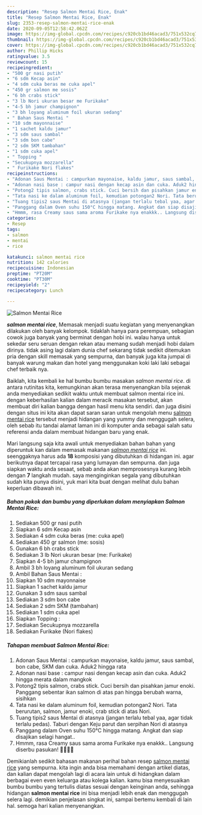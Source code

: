 ```yaml
---
description: "Resep Salmon Mentai Rice, Enak"
title: "Resep Salmon Mentai Rice, Enak"
slug: 2353-resep-salmon-mentai-rice-enak
date: 2020-09-05T12:58:42.062Z
image: https://img-global.cpcdn.com/recipes/c920cb1bd46acad3/751x532cq70/salmon-mentai-rice-foto-resep-utama.jpg
thumbnail: https://img-global.cpcdn.com/recipes/c920cb1bd46acad3/751x532cq70/salmon-mentai-rice-foto-resep-utama.jpg
cover: https://img-global.cpcdn.com/recipes/c920cb1bd46acad3/751x532cq70/salmon-mentai-rice-foto-resep-utama.jpg
author: Phillip Hicks
ratingvalue: 3.5
reviewcount: 15
recipeingredient:
- "500 gr nasi putih"
- "6 sdm Kecap asin"
- "4 sdm cuka beras me cuka apel"
- "450 gr salmon me sosis"
- "6 bh crabs stick"
- "3 lb Nori ukuran besar me Furikake"
- "4-5 bh jamur champignon"
- "3 bh loyang aluminum foil ukuran sedang"
- " Bahan Saus Mentai "
- "10 sdm mayonnaise"
- "1 sachet kaldu jamur"
- "3 sdm saus sambal"
- "3 sdm bon cabe"
- "2 sdm SKM tambahan"
- "1 sdm cuka apel"
- " Topping "
- "Secukupnya mozzarella"
- " Furikake Nori flakes"
recipeinstructions:
- "Adonan Saus Mentai : campurkan mayonaise, kaldu jamur, saus sambal, bon cabe, SKM dan cuka. Aduk2 hingga rata"
- "Adonan nasi base : campur nasi dengan kecap asin dan cuka. Aduk2 hingga merata dalam mangkok"
- "Potong2 tipis salmon, crabs stick. Cuci bersih dan pisahkan jamur enoki. Panggang sebentar ikan salmon di atas pan hingga berubah warna, sisihkan"
- "Tata nasi ke dalam aluminum foil, kemudian potongan2 Nori. Tata berurutan, salmon, jamur enoki, crab stick di atas Nori."
- "Tuang tipis2 saus Mentai di atasnya (jangan terlalu tebal yaa, agar tidak terlalu pedas). Taburi dengan Keju parut dan serpihan Nori di atasnya"
- "Panggang dalam Oven suhu 150°C hingga matang. Angkat dan siap disajikan selagi hangat.."
- "Hmmm, rasa Creamy saus sama aroma Furikake nya enakkk.. Langsung diserbu pasukan! 🤗🤗😍😍"
categories:
- Resep
tags:
- salmon
- mentai
- rice

katakunci: salmon mentai rice 
nutrition: 142 calories
recipecuisine: Indonesian
preptime: "PT20M"
cooktime: "PT30M"
recipeyield: "2"
recipecategory: Lunch

---
```



![Salmon Mentai Rice](https://img-global.cpcdn.com/recipes/c920cb1bd46acad3/751x532cq70/salmon-mentai-rice-foto-resep-utama.jpg)

<b><i>salmon mentai rice</i></b>, Memasak menjadi suatu kegiatan yang menyenangkan dilakukan oleh banyak kelompok. tidaklah hanya para perempuan, sebagian cowok juga banyak yang berminat dengan hobi ini. walau hanya untuk sekedar seru seruan dengan rekan atau memang sudah menjadi hobi dalam dirinya. tidak asing lagi dalam dunia chef sekarang tidak sedikit ditemukan pria dengan skill memasak yang sempurna, dan banyak juga kita jumpai di banyak warung makan dan hotel yang menggunakan koki laki laki sebagai chef terbaik nya.

Baiklah, kita kembali ke hal bumbu bumbu masakan <i>salmon mentai rice</i>. di antara rutinitas kita, kemungkinan akan terasa menyenangkan bila sejenak anda menyediakan sedikit waktu untuk membuat salmon mentai rice ini. dengan keberhasilan kalian dalam meracik masakan tersebut, akan membuat diri kalian bangga dengan hasil menu kita sendiri. dan juga disini dengan situs ini kita akan dapat saran saran untuk mengolah menu <u>salmon mentai rice</u> tersebut menjadi hidangan yang yummy dan menggugah selera, oleh sebab itu tandai alamat laman ini di komputer anda sebagai salah satu referensi anda dalam membuat hidangan baru yang enak.




Mari langsung saja kita awali untuk menyediakan bahan bahan yang diperuntuk kan dalam memasak makanan <u><i>salmon mentai rice</i></u> ini. seenggaknya harus ada <b>18</b> komposisi yang dibutuhkan di hidangan ini. agar berikutnya dapat tercapai rasa yang lumayan dan sempurna. dan juga siapkan waktu anda sesaat, sebab anda akan memprosesnya kurang lebih dengan <b>7</b> langkah mudah. saya menginginkan segala yang dibutuhkan sudah kita punya disini, yuk mari kita buat dengan melihat dulu bahan keperluan dibawah ini.

<!--inarticleads1-->

##### Bahan pokok dan bumbu yang diperlukan dalam menyiapkan Salmon Mentai Rice:

1. Sediakan 500 gr nasi putih
1. Siapkan 6 sdm Kecap asin
1. Sediakan 4 sdm cuka beras (me: cuka apel)
1. Sediakan 450 gr salmon (me: sosis)
1. Gunakan 6 bh crabs stick
1. Sediakan 3 lb Nori ukuran besar (me: Furikake)
1. Siapkan 4-5 bh jamur champignon
1. Ambil 3 bh loyang aluminum foil ukuran sedang
1. Ambil  Bahan Saus Mentai :
1. Siapkan 10 sdm mayonnaise
1. Siapkan 1 sachet kaldu jamur
1. Gunakan 3 sdm saus sambal
1. Sediakan 3 sdm bon cabe
1. Sediakan 2 sdm SKM (tambahan)
1. Sediakan 1 sdm cuka apel
1. Siapkan  Topping :
1. Sediakan Secukupnya mozzarella
1. Sediakan  Furikake (Nori flakes)




<!--inarticleads2-->

##### Tahapan membuat Salmon Mentai Rice:

1. Adonan Saus Mentai : campurkan mayonaise, kaldu jamur, saus sambal, bon cabe, SKM dan cuka. Aduk2 hingga rata
1. Adonan nasi base : campur nasi dengan kecap asin dan cuka. Aduk2 hingga merata dalam mangkok
1. Potong2 tipis salmon, crabs stick. Cuci bersih dan pisahkan jamur enoki. Panggang sebentar ikan salmon di atas pan hingga berubah warna, sisihkan
1. Tata nasi ke dalam aluminum foil, kemudian potongan2 Nori. Tata berurutan, salmon, jamur enoki, crab stick di atas Nori.
1. Tuang tipis2 saus Mentai di atasnya (jangan terlalu tebal yaa, agar tidak terlalu pedas). Taburi dengan Keju parut dan serpihan Nori di atasnya
1. Panggang dalam Oven suhu 150°C hingga matang. Angkat dan siap disajikan selagi hangat..
1. Hmmm, rasa Creamy saus sama aroma Furikake nya enakkk.. Langsung diserbu pasukan! 🤗🤗😍😍




Demikianlah sedikit bahasan makanan perihal bahan resep <u>salmon mentai rice</u> yang sempurna. kita ingin anda bisa memahami dengan artikel diatas, dan kalian dapat mengolah lagi di acara lain untuk di hidangkan dalam berbagai even even keluarga atau kolega kalian. kamu bisa menyesuaikan bumbu bumbu yang tertulis diatas sesuai dengan keinginan anda, sehingga hidangan <b>salmon mentai rice</b> ini bisa menjadi lebih enak dan menggugah selera lagi. demikian penjelasan singkat ini, sampai bertemu kembali di lain hal. semoga hari kalian menyenangkan.
